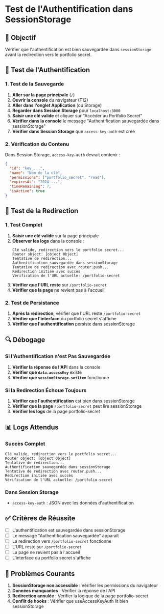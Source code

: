 # Test de l'Authentification dans SessionStorage

## 🎯 Objectif
Vérifier que l'authentification est bien sauvegardée dans `sessionStorage` avant la redirection vers le portfolio secret.

## 🚀 Test de l'Authentification

### 1. Test de la Sauvegarde
1. **Aller sur la page principale** (`/`)
2. **Ouvrir la console** du navigateur (F12)
3. **Aller dans l'onglet Application** (ou Storage)
4. **Regarder dans Session Storage** pour `localhost:3000`
5. **Saisir une clé valide** et cliquer sur "Accéder au Portfolio Secret"
6. **Vérifier dans la console** le message "Authentification sauvegardée dans sessionStorage"
7. **Vérifier dans Session Storage** que `access-key-auth` est créé

### 2. Vérification du Contenu
Dans Session Storage, `access-key-auth` devrait contenir :
```json
{
  "id": "key_...",
  "name": "Nom de la clé",
  "permissions": ["portfolio_secret", "read"],
  "expiresAt": "2024-...",
  "timeRemaining": 7,
  "isActive": true
}
```

## 🧪 Test de la Redirection

### 1. Test Complet
1. **Saisir une clé valide** sur la page principale
2. **Observer les logs** dans la console :
   ```
   Clé valide, redirection vers le portfolio secret...
   Router object: [object Object]
   Tentative de redirection...
   Authentification sauvegardée dans sessionStorage
   Tentative de redirection avec router.push...
   Redirection initiée avec succès
   Vérification de l'URL actuelle: /portfolio-secret
   ```
3. **Vérifier que l'URL reste** sur `/portfolio-secret`
4. **Vérifier que la page** ne revient pas à l'accueil

### 2. Test de Persistance
1. **Après la redirection**, vérifier que l'URL reste `/portfolio-secret`
2. **Vérifier que l'interface** du portfolio secret s'affiche
3. **Vérifier que l'authentification** persiste dans sessionStorage

## 🔍 Débogage

### Si l'Authentification n'est Pas Sauvegardée
1. **Vérifier la réponse de l'API** dans la console
2. **Vérifier que `data.accessKey`** existe
3. **Vérifier que `sessionStorage.setItem`** fonctionne

### Si la Redirection Échoue Toujours
1. **Vérifier que l'authentification** est bien dans sessionStorage
2. **Vérifier que la page** `/portfolio-secret` peut lire sessionStorage
3. **Vérifier les logs** de la page portfolio-secret

## 📊 Logs Attendus

### Succès Complet
```
Clé valide, redirection vers le portfolio secret...
Router object: [object Object]
Tentative de redirection...
Authentification sauvegardée dans sessionStorage
Tentative de redirection avec router.push...
Redirection initiée avec succès
Vérification de l'URL actuelle: /portfolio-secret
```

### Dans Session Storage
- `access-key-auth` : JSON avec les données d'authentification

## ✅ Critères de Réussite

- [ ] L'authentification est sauvegardée dans sessionStorage
- [ ] Le message "Authentification sauvegardée" apparaît
- [ ] La redirection vers `/portfolio-secret` fonctionne
- [ ] L'URL reste sur `/portfolio-secret`
- [ ] La page ne revient pas à l'accueil
- [ ] L'interface du portfolio secret s'affiche

## 🚨 Problèmes Courants

1. **SessionStorage non accessible** : Vérifier les permissions du navigateur
2. **Données manquantes** : Vérifier la réponse de l'API
3. **Redirection annulée** : Vérifier la logique de la page portfolio-secret
4. **Conflit de hooks** : Vérifier que useAccessKeyAuth lit bien sessionStorage

